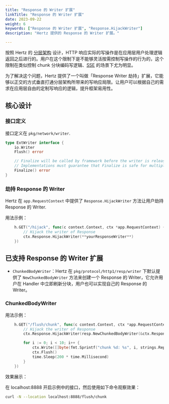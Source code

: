 ```yaml
---
title: "Response 的 Writer 扩展"
linkTitle: "Response 的 Writer 扩展"
date: 2023-09-22
weight: 6
keywords: ["Response 的 Writer 扩展", "Response.HijackWriter"]
description: "Hertz 提供的 Response 的 Writer 扩展。"

---
```


按照 Hertz 的 [分层架构](/zh/docs/hertz/overview/) 设计，HTTP 响应实际的写操作是在应用层用户处理逻辑返回之后进行的。用户在这个限制下是不能够灵活按需控制写操作的行为的，这个限制在类似控制 chunk 分块编码写逻辑、[SSE](https://github.com/hertz-contrib/sse#hertz-sse) 的场景下尤为明显。

为了解决这个问题，Hertz 提供了一个叫做「Response Writer 劫持」扩展，它能够以正交的方式垂直打通分层架构所带来的写响应局限。让用户可以根据自己的需求在应用层自由的定制写响应的逻辑，提升框架易用性。

## 核心设计

### 接口定义

接口定义在 `pkg/network/writer`.

```go
type ExtWriter interface {
	io.Writer
	Flush() error

	// Finalize will be called by framework before the writer is released.
	// Implementations must guarantee that Finalize is safe for multiple calls.
	Finalize() error
}
```

### 劫持 Response 的 Writer

Hertz 在 `app.RequestContext` 中提供了 `Response.HijackWriter` 方法让用户劫持 Response 的 Writer.

用法示例：

```go
	h.GET("/hijack", func(c context.Context, ctx *app.RequestContext) {
		// Hijack the writer of Response
		ctx.Response.HijackWriter(**yourResponseWriter**)
	})
```

## 已支持 Response 的 Writer 扩展

- `ChunkedBodyWriter`：Hertz 在 `pkg/protocol/http1/resp/writer` 下默认提供了 `NewChunkedBodyWriter` 方法来创建一个 Response 的 Writer，它允许用户在 Handler 中立即刷新分块，用户也可以实现自己的 Response 的 Writer。

### ChunkedBodyWriter

用法示例：

```go
	h.GET("/flush/chunk", func(c context.Context, ctx *app.RequestContext) {
		// Hijack the writer of Response
		ctx.Response.HijackWriter(resp.NewChunkedBodyWriter(&ctx.Response, ctx.GetWriter()))

		for i := 0; i < 10; i++ {
			ctx.Write([]byte(fmt.Sprintf("chunk %d: %s", i, strings.Repeat("hi~", i)))) // nolint: errcheck
			ctx.Flush()                                                                 // nolint: errcheck
			time.Sleep(200 * time.Millisecond)
		}
	})
```

效果展示：

在 localhost:8888 开启示例中的接口，然后使用如下命令观察效果：

```bash
curl -N --location localhost:8888/flush/chunk
```
